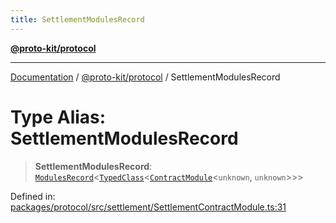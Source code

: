 ```yaml
---
title: SettlementModulesRecord
---
```


[**@proto-kit/protocol**](../README.md)

***

[Documentation](../../../README.md) / [@proto-kit/protocol](../README.md) / SettlementModulesRecord

# Type Alias: SettlementModulesRecord

> **SettlementModulesRecord**: [`ModulesRecord`](../../common/interfaces/ModulesRecord.md)\<[`TypedClass`](../../common/type-aliases/TypedClass.md)\<[`ContractModule`](../classes/ContractModule.md)\<`unknown`, `unknown`\>\>\>

Defined in: [packages/protocol/src/settlement/SettlementContractModule.ts:31](https://github.com/proto-kit/framework/blob/b953c754e500c62f01fbbd6d09adfb2f5577269d/packages/protocol/src/settlement/SettlementContractModule.ts#L31)
